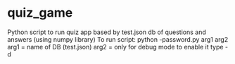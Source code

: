 # quiz_game
Python script to run quiz app based by test.json db of questions and answers (using numpy library)
To run script: python -password.py arg1 arg2
arg1 = name of DB (test.json)
arg2 = only for debug mode to enable it type -d
